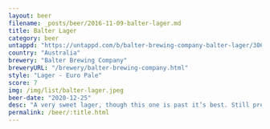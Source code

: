 ```yaml
---
layout: beer
filename: _posts/beer/2016-11-09-balter-lager.md
title: Balter Lager
category: beer
untappd: "https://untappd.com/b/balter-brewing-company-balter-lager/3069825"
country: "Australia"
brewery: "Balter Brewing Company"
breweryURL: "/brewery/balter-brewing-company.html"
style: "Lager - Euro Pale"
score: 7
img: /img/list/balter-lager.jpeg
beer-date: "2020-12-25"
desc: "A very sweet lager, though this one is past it’s best. Still pretty good"
permalink: /beer/:title.html
---
```


